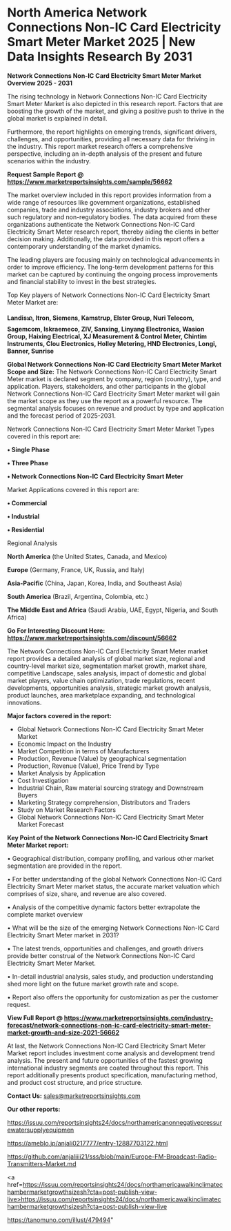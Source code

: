# North America Network Connections Non-IC Card Electricity Smart Meter Market 2025 | New Data Insights Research By 2031

<Strong> Network Connections Non-IC Card Electricity Smart Meter Market Overview 2025 - 2031</strong>

The rising technology in Network Connections Non-IC Card Electricity Smart Meter Market is also depicted in this research report. Factors that are boosting the growth of the market, and giving a positive push to thrive in the global market is explained in detail.

Furthermore, the report highlights on emerging trends, significant drivers, challenges, and opportunities, providing all necessary data for thriving in the industry. This report market research offers a comprehensive perspective, including an in-depth analysis of the present and future scenarios within the industry.

<strong>Request Sample Report @ <a href=https://www.marketreportsinsights.com/sample/56662>https://www.marketreportsinsights.com/sample/56662</a></strong>

The market overview included in this report provides information from a wide range of resources like government organizations, established companies, trade and industry associations, industry brokers and other such regulatory and non-regulatory bodies. The data acquired from these organizations authenticate the Network Connections Non-IC Card Electricity Smart Meter research report, thereby aiding the clients in better decision making. Additionally, the data provided in this report offers a contemporary understanding of the market dynamics.

The leading players are focusing mainly on technological advancements in order to improve efficiency. The long-term development patterns for this market can be captured by continuing the ongoing process improvements and financial stability to invest in the best strategies.

Top Key players of Network Connections Non-IC Card Electricity Smart Meter Market are:

<strong>Landisᬪ, Itron, Siemens, Kamstrup, Elster Group, Nuri Telecom, Sagemcom, Iskraemeco, ZIV, Sanxing, Linyang Electronics, Wasion Group, Haixing Electrical, XJ Measurement & Control Meter, Chintim Instruments, Clou Electronics, Holley Metering, HND Electronics, Longi, Banner, Sunrise</strong>

<strong><b>Global Network Connections Non-IC Card Electricity Smart Meter Market Scope and Size:</b></strong>
The Network Connections Non-IC Card Electricity Smart Meter market is declared segment by company, region (country), type, and application. Players, stakeholders, and other participants in the global Network Connections Non-IC Card Electricity Smart Meter market will gain the market scope as they use the report as a powerful resource. The segmental analysis focuses on revenue and product by type and application and the forecast period of 2025-2031.

Network Connections Non-IC Card Electricity Smart Meter Market Types covered in this report are:

<strong>• Single Phase

• Three Phase

• Network Connections Non-IC Card Electricity Smart Meter</strong>

Market Applications covered in this report are:

<strong>• Commercial

• Industrial

• Residential</strong> 

Regional Analysis

<strong>North America</strong> (the United States, Canada, and Mexico)

<strong>Europe</strong> (Germany, France, UK, Russia, and Italy)

<strong>Asia-Pacific</strong> (China, Japan, Korea, India, and Southeast Asia)

<strong>South America</strong> (Brazil, Argentina, Colombia, etc.)

<strong>The Middle East and Africa</strong> (Saudi Arabia, UAE, Egypt, Nigeria, and South Africa)

<strong>Go For Interesting Discount Here: <a href=https://www.marketreportsinsights.com/discount/56662>https://www.marketreportsinsights.com/discount/56662</a></strong>

The Network Connections Non-IC Card Electricity Smart Meter market report provides a detailed analysis of global market size, regional and country-level market size, segmentation market growth, market share, competitive Landscape, sales analysis, impact of domestic and global market players, value chain optimization, trade regulations, recent developments, opportunities analysis, strategic market growth analysis, product launches, area marketplace expanding, and technological innovations.

<strong><b>Major factors covered in the report:</b></strong>
<ul>
  <li>Global Network Connections Non-IC Card Electricity Smart Meter Market </li>
  <li>Economic Impact on the Industry</li>
  <li>Market Competition in terms of Manufacturers</li>
  <li>Production, Revenue (Value) by geographical segmentation</li>
  <li>Production, Revenue (Value), Price Trend by Type</li>
  <li>Market Analysis by Application</li>
  <li>Cost Investigation</li>
  <li>Industrial Chain, Raw material sourcing strategy and Downstream Buyers</li>
  <li>Marketing Strategy comprehension, Distributors and Traders</li>
  <li>Study on Market Research Factors</li>
  <li>Global Network Connections Non-IC Card Electricity Smart Meter Market Forecast</li>
</ul>

<strong><b>Key Point of the Network Connections Non-IC Card Electricity Smart Meter Market report:</b></strong>

• Geographical distribution, company profiling, and various other market segmentation are provided in the report.

• For better understanding of the global Network Connections Non-IC Card Electricity Smart Meter market status, the accurate market valuation which comprises of size, share, and revenue are also covered.

• Analysis of the competitive dynamic factors better extrapolate the complete market overview

• What will be the size of the emerging Network Connections Non-IC Card Electricity Smart Meter market in 2031?

• The latest trends, opportunities and challenges, and growth drivers provide better construal of the Network Connections Non-IC Card Electricity Smart Meter Market.

• In-detail industrial analysis, sales study, and production understanding shed more light on the future market growth rate and scope.

• Report also offers the opportunity for customization as per the customer request.

<strong><b>View Full Report @ <a href=https://www.marketreportsinsights.com/industry-forecast/network-connections-non-ic-card-electricity-smart-meter-market-growth-and-size-2021-56662>https://www.marketreportsinsights.com/industry-forecast/network-connections-non-ic-card-electricity-smart-meter-market-growth-and-size-2021-56662</a></b></strong>


At last, the Network Connections Non-IC Card Electricity Smart Meter Market report includes investment come analysis and development trend analysis. The present and future opportunities of the fastest growing international industry segments are coated throughout this report. This report additionally presents product specification, manufacturing method, and product cost structure, and price structure.

<strong>Contact Us:</strong>
sales@marketreportsinsights.com

<strong>Our other reports:</strong>

<a href=https://issuu.com/reportsinsights24/docs/northamericanonnegativepressurewatersupplyequipmen>https://issuu.com/reportsinsights24/docs/northamericanonnegativepressurewatersupplyequipmen</a>

<a href=https://ameblo.jp/anjali0217777/entry-12887703122.html>https://ameblo.jp/anjali0217777/entry-12887703122.html</a>

<a href=https://github.com/anjaliiii21/sss/blob/main/Europe-FM-Broadcast-Radio-Transmitters-Market.md>https://github.com/anjaliiii21/sss/blob/main/Europe-FM-Broadcast-Radio-Transmitters-Market.md</a>

<a href=https://issuu.com/reportsinsights24/docs/northamericawalkinclimatechambermarketgrowthsizesh?cta=post-publish-view-live>https://issuu.com/reportsinsights24/docs/northamericawalkinclimatechambermarketgrowthsizesh?cta=post-publish-view-live</a>

<a href=https://tanomuno.com/illust/479494>https://tanomuno.com/illust/479494</a>"
